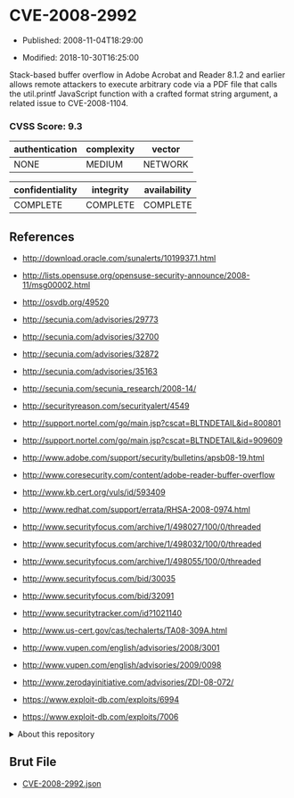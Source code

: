 # CVE-2008-2992

- Published: 2008-11-04T18:29:00

- Modified: 2018-10-30T16:25:00

Stack-based buffer overflow in Adobe Acrobat and Reader 8.1.2 and earlier allows remote attackers to execute arbitrary code via a PDF file that calls the util.printf JavaScript function with a crafted format string argument, a related issue to CVE-2008-1104.

### CVSS Score: **9.3**

| authentication | complexity | vector |
| --- | --- | --- |
| NONE | MEDIUM | NETWORK |

| confidentiality | integrity | availability |
| --- | --- | --- |
| COMPLETE | COMPLETE | COMPLETE |

## References

* http://download.oracle.com/sunalerts/1019937.1.html

* http://lists.opensuse.org/opensuse-security-announce/2008-11/msg00002.html

* http://osvdb.org/49520

* http://secunia.com/advisories/29773

* http://secunia.com/advisories/32700

* http://secunia.com/advisories/32872

* http://secunia.com/advisories/35163

* http://secunia.com/secunia_research/2008-14/

* http://securityreason.com/securityalert/4549

* http://support.nortel.com/go/main.jsp?cscat=BLTNDETAIL&id=800801

* http://support.nortel.com/go/main.jsp?cscat=BLTNDETAIL&id=909609

* http://www.adobe.com/support/security/bulletins/apsb08-19.html

* http://www.coresecurity.com/content/adobe-reader-buffer-overflow

* http://www.kb.cert.org/vuls/id/593409

* http://www.redhat.com/support/errata/RHSA-2008-0974.html

* http://www.securityfocus.com/archive/1/498027/100/0/threaded

* http://www.securityfocus.com/archive/1/498032/100/0/threaded

* http://www.securityfocus.com/archive/1/498055/100/0/threaded

* http://www.securityfocus.com/bid/30035

* http://www.securityfocus.com/bid/32091

* http://www.securitytracker.com/id?1021140

* http://www.us-cert.gov/cas/techalerts/TA08-309A.html

* http://www.vupen.com/english/advisories/2008/3001

* http://www.vupen.com/english/advisories/2009/0098

* http://www.zerodayinitiative.com/advisories/ZDI-08-072/

* https://www.exploit-db.com/exploits/6994

* https://www.exploit-db.com/exploits/7006

<details>
<summary>About this repository</summary> 

  This repository is part of the project [Live Hack CVE](https://github.com/Live-Hack-CVE). Main website can be found [www.live-hack.org](https://www.live-hack.org) 
  
  Made by [Sn0wAlice](https://github.com/Sn0wAlice) for the people that care about security and need to have a feed of the latest CVEs. Hope you enjoy it, don't forget to star the repo and follow me on [Twitter](https://twitter.com/Sn0wAlice) and [Github](https://github.com/Sn0wAlice). And that is my [personnal website](https://www.alice-snow.me/)

  - [Home Page](https://github.com/Live-Hack-CVE)
  - [Framework](https://github.com/Live-Hack-CVE/cve-framework)
  - [CVE database](https://github.com/Live-Hack-CVE/full_database)
  - [Changelog](https://github.com/Live-Hack-CVE/Changelog)
</details>

## Brut File

* [CVE-2008-2992.json](https://raw.githubusercontent.com/Live-Hack-CVE/full_database/main/cves/2008/CVE-2008-2992.json)

